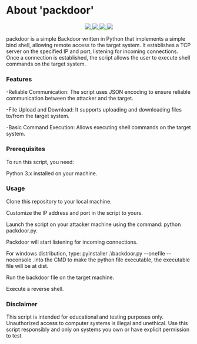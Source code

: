 # About 'packdoor'

<p align="center">
   </a>
      <a href="https://github.com/Gh0stAn0n/packdoor">
      <img src="https://img.shields.io/badge/Version-1.0.0-darkgreen">
        <img src="https://img.shields.io/badge/Release%20Date-august%202023-purple">
  <img src="https://shields.io/badge/Python-100%25-066da5">
  <img src="https://shields.io/badge/Platform-Linux-darkred">
    </a>
  </p>
</p>

packdoor is a simple Backdoor written in Python that implements a simple bind shell, allowing remote access to the target system. It establishes a TCP server on the specified IP and port, listening for incoming connections. Once a connection is established, the script allows the user to execute shell commands on the target system.

### Features

-Reliable Communication: The script uses JSON encoding to ensure reliable communication between the attacker and the target.

-File Upload and Download: It supports uploading and downloading files to/from the target system.

-Basic Command Execution: Allows executing shell commands on the target system.

### Prerequisites

To run this script, you need:

Python 3.x installed on your machine.

### Usage

Clone this repository to your local machine.

Customize the IP address and port in the script to yours.

Launch the script on your attacker machine using the command: python packdoor.py.

Packdoor will start listening for incoming connections.

For windows distribution, type: pyinstaller .\backdoor.py --onefile --noconsole .into the CMD to make the python file executable, the executable file will be at dist.

Run the backdoor file on the target machine.

Execute a reverse shell.

### Disclaimer

This script is intended for educational and testing purposes only. Unauthorized access to computer systems is illegal and unethical. Use this script responsibly and only on systems you own or have explicit permission to test.
